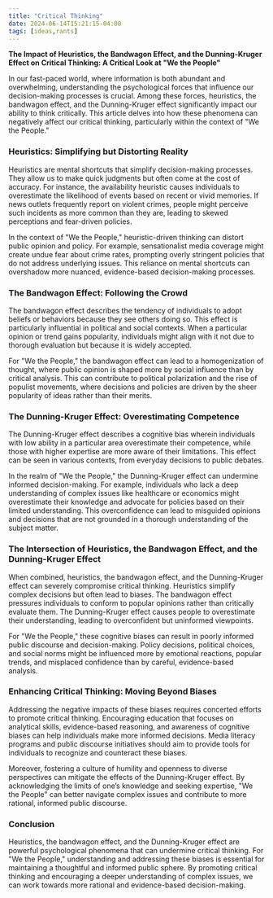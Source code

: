 ```yaml
---
title: "Critical Thinking"
date: 2024-06-14T15:21:15-04:00
tags: [ideas,rants]
---
```


**The Impact of Heuristics, the Bandwagon Effect, and the Dunning-Kruger Effect on Critical Thinking: A Critical Look at "We the People"**

In our fast-paced world, where information is both abundant and overwhelming, understanding the psychological forces that influence our decision-making processes is crucial. Among these forces, heuristics, the bandwagon effect, and the Dunning-Kruger effect significantly impact our ability to think critically. This article delves into how these phenomena can negatively affect our critical thinking, particularly within the context of "We the People."

### Heuristics: Simplifying but Distorting Reality

Heuristics are mental shortcuts that simplify decision-making processes. They allow us to make quick judgments but often come at the cost of accuracy. For instance, the availability heuristic causes individuals to overestimate the likelihood of events based on recent or vivid memories. If news outlets frequently report on violent crimes, people might perceive such incidents as more common than they are, leading to skewed perceptions and fear-driven policies.

In the context of "We the People," heuristic-driven thinking can distort public opinion and policy. For example, sensationalist media coverage might create undue fear about crime rates, prompting overly stringent policies that do not address underlying issues. This reliance on mental shortcuts can overshadow more nuanced, evidence-based decision-making processes.

### The Bandwagon Effect: Following the Crowd

The bandwagon effect describes the tendency of individuals to adopt beliefs or behaviors because they see others doing so. This effect is particularly influential in political and social contexts. When a particular opinion or trend gains popularity, individuals might align with it not due to thorough evaluation but because it is widely accepted.

For "We the People," the bandwagon effect can lead to a homogenization of thought, where public opinion is shaped more by social influence than by critical analysis. This can contribute to political polarization and the rise of populist movements, where decisions and policies are driven by the sheer popularity of ideas rather than their merits.

### The Dunning-Kruger Effect: Overestimating Competence

The Dunning-Kruger effect describes a cognitive bias wherein individuals with low ability in a particular area overestimate their competence, while those with higher expertise are more aware of their limitations. This effect can be seen in various contexts, from everyday decisions to public debates.

In the realm of "We the People," the Dunning-Kruger effect can undermine informed decision-making. For example, individuals who lack a deep understanding of complex issues like healthcare or economics might overestimate their knowledge and advocate for policies based on their limited understanding. This overconfidence can lead to misguided opinions and decisions that are not grounded in a thorough understanding of the subject matter.

### The Intersection of Heuristics, the Bandwagon Effect, and the Dunning-Kruger Effect

When combined, heuristics, the bandwagon effect, and the Dunning-Kruger effect can severely compromise critical thinking. Heuristics simplify complex decisions but often lead to biases. The bandwagon effect pressures individuals to conform to popular opinions rather than critically evaluate them. The Dunning-Kruger effect causes people to overestimate their understanding, leading to overconfident but uninformed viewpoints.

For "We the People," these cognitive biases can result in poorly informed public discourse and decision-making. Policy decisions, political choices, and social norms might be influenced more by emotional reactions, popular trends, and misplaced confidence than by careful, evidence-based analysis.

### Enhancing Critical Thinking: Moving Beyond Biases

Addressing the negative impacts of these biases requires concerted efforts to promote critical thinking. Encouraging education that focuses on analytical skills, evidence-based reasoning, and awareness of cognitive biases can help individuals make more informed decisions. Media literacy programs and public discourse initiatives should aim to provide tools for individuals to recognize and counteract these biases.

Moreover, fostering a culture of humility and openness to diverse perspectives can mitigate the effects of the Dunning-Kruger effect. By acknowledging the limits of one’s knowledge and seeking expertise, "We the People" can better navigate complex issues and contribute to more rational, informed public discourse.

### Conclusion

Heuristics, the bandwagon effect, and the Dunning-Kruger effect are powerful psychological phenomena that can undermine critical thinking. For "We the People," understanding and addressing these biases is essential for maintaining a thoughtful and informed public sphere. By promoting critical thinking and encouraging a deeper understanding of complex issues, we can work towards more rational and evidence-based decision-making.
